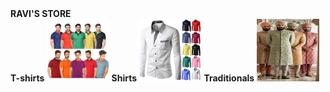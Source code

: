 <!DOCTYPE html>
<html lang="en">
<head>
    <b> RAVI'S STORE </b><br>
</head>
<body>
    <b> T-shirts </b>
    <img src="t-shirts.jpg" 
    width="100px" height="100px"> 
    <b> Shirts </b>
    <img src="shirts.jpg"
    width="100px" height="100px">
    <b> Traditionals </b>
    <img src="traditional.jpeg"
    width="100px" height="100px">
</body>
</html>